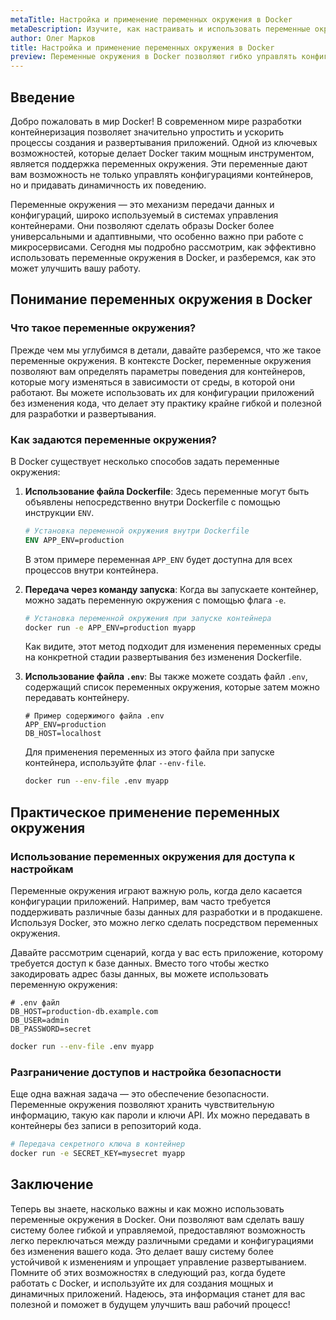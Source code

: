 ```yaml
---
metaTitle: Настройка и применение переменных окружения в Docker
metaDescription: Изучите, как настраивать и использовать переменные окружения в Docker для более гибкого и эффективного управления контейнерами. Узнайте о методах передачи значений и их применении на практике.
author: Олег Марков
title: Настройка и применение переменных окружения в Docker
preview: Переменные окружения в Docker позволяют гибко управлять конфигурациями контейнеров - узнайте, как их настраивать и использовать на практике.
---
```


## Введение

Добро пожаловать в мир Docker! В современном мире разработки контейнеризация позволяет значительно упростить и ускорить процессы создания и развертывания приложений. Одной из ключевых возможностей, которые делает Docker таким мощным инструментом, является поддержка переменных окружения. Эти переменные дают вам возможность не только управлять конфигурациями контейнеров, но и придавать динамичность их поведению.

Переменные окружения — это механизм передачи данных и конфигураций, широко используемый в системах управления контейнерами. Они позволяют сделать образы Docker более универсальными и адаптивными, что особенно важно при работе с микросервисами. Сегодня мы подробно рассмотрим, как эффективно использовать переменные окружения в Docker, и разберемся, как это может улучшить вашу работу.

## Понимание переменных окружения в Docker

### Что такое переменные окружения?

Прежде чем мы углубимся в детали, давайте разберемся, что же такое переменные окружения. В контексте Docker, переменные окружения позволяют вам определять параметры поведения для контейнеров, которые могу изменяться в зависимости от среды, в которой они работают. Вы можете использовать их для конфигурации приложений без изменения кода, что делает эту практику крайне гибкой и полезной для разработки и развертывания.

### Как задаются переменные окружения?

В Docker существует несколько способов задать переменные окружения:

1. **Использование файла Dockerfile**: Здесь переменные могут быть объявлены непосредственно внутри Dockerfile с помощью инструкции `ENV`.

   ```Dockerfile
   # Установка переменной окружения внутри Dockerfile
   ENV APP_ENV=production
   ```

   В этом примере переменная `APP_ENV` будет доступна для всех процессов внутри контейнера.

2. **Передача через команду запуска**: Когда вы запускаете контейнер, можно задать переменную окружения с помощью флага `-e`.

   ```bash
   # Установка переменной окружения при запуске контейнера
   docker run -e APP_ENV=production myapp
   ```

   Как видите, этот метод подходит для изменения переменных среды на конкретной стадии развертывания без изменения Dockerfile.

3. **Использование файла `.env`**: Вы также можете создать файл `.env`, содержащий список переменных окружения, которые затем можно передавать контейнеру.

   ```plaintext
   # Пример содержимого файла .env
   APP_ENV=production
   DB_HOST=localhost
   ```

   Для применения переменных из этого файла при запуске контейнера, используйте флаг `--env-file`.

   ```bash
   docker run --env-file .env myapp
   ```

## Практическое применение переменных окружения

### Использование переменных окружения для доступа к настройкам

Переменные окружения играют важную роль, когда дело касается конфигурации приложений. Например, вам часто требуется поддерживать различные базы данных для разработки и в продакшене. Используя Docker, это можно легко сделать посредством переменных окружения.

Давайте рассмотрим сценарий, когда у вас есть приложение, которому требуется доступ к базе данных. Вместо того чтобы жестко закодировать адрес базы данных, вы можете использовать переменную окружения:

```plaintext
# .env файл
DB_HOST=production-db.example.com
DB_USER=admin
DB_PASSWORD=secret
```

```bash
docker run --env-file .env myapp
```

### Разграничение доступов и настройка безопасности

Еще одна важная задача — это обеспечение безопасности. Переменные окружения позволяют хранить чувствительную информацию, такую как пароли и ключи API. Их можно передавать в контейнеры без записи в репозиторий кода.

```bash
# Передача секретного ключа в контейнер
docker run -e SECRET_KEY=mysecret myapp
```

## Заключение

Теперь вы знаете, насколько важны и как можно использовать переменные окружения в Docker. Они позволяют вам сделать вашу систему более гибкой и управляемой, предоставляют возможность легко переключаться между различными средами и конфигурациями без изменения вашего кода. Это делает вашу систему более устойчивой к изменениям и упрощает управление развертыванием. Помните об этих возможностях в следующий раз, когда будете работать с Docker, и используйте их для создания мощных и динамичных приложений. Надеюсь, эта информация станет для вас полезной и поможет в будущем улучшить ваш рабочий процесс!